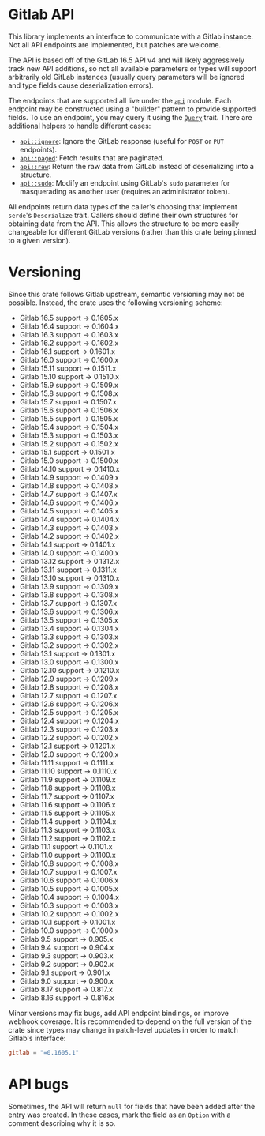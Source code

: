 # Gitlab API

This library implements an interface to communicate with a Gitlab instance. Not
all API endpoints are implemented, but patches are welcome.

The API is based off of the GitLab 16.5 API v4 and will likely aggressively track
new API additions, so not all available parameters or types will support
arbitrarily old GitLab instances (usually query parameters will be ignored and
type fields cause deserialization errors).

The endpoints that are supported all live under the [`api`](src/api.rs) module.
Each endpoint may be constructed using a "builder" pattern to provide supported
fields. To use an endpoint, you may query it using the
[`Query`](src/api/query.rs) trait. There are additional helpers to handle
different cases:

  - [`api::ignore`](src/api/ignore.rs): Ignore the GitLab response (useful for
    `POST` or `PUT` endpoints).
  - [`api::paged`](src/api/paged.rs): Fetch results that are paginated.
  - [`api::raw`](src/api/raw.rs): Return the raw data from GitLab instead of
    deserializing into a structure.
  - [`api::sudo`](src/api/sudo.rs): Modify an endpoint using GitLab's `sudo`
    parameter for masquerading as another user (requires an administrator
    token).

All endpoints return data types of the caller's choosing that implement
`serde`'s `Deserialize` trait. Callers should define their own structures for
obtaining data from the API. This allows the structure to be more easily
changeable for different GitLab versions (rather than this crate being pinned
to a given version).

# Versioning

Since this crate follows Gitlab upstream, semantic versioning may not be
possible. Instead, the crate uses the following versioning scheme:

  * Gitlab 16.5 support → 0.1605.x
  * Gitlab 16.4 support → 0.1604.x
  * Gitlab 16.3 support → 0.1603.x
  * Gitlab 16.2 support → 0.1602.x
  * Gitlab 16.1 support → 0.1601.x
  * Gitlab 16.0 support → 0.1600.x
  * Gitlab 15.11 support → 0.1511.x
  * Gitlab 15.10 support → 0.1510.x
  * Gitlab 15.9 support → 0.1509.x
  * Gitlab 15.8 support → 0.1508.x
  * Gitlab 15.7 support → 0.1507.x
  * Gitlab 15.6 support → 0.1506.x
  * Gitlab 15.5 support → 0.1505.x
  * Gitlab 15.4 support → 0.1504.x
  * Gitlab 15.3 support → 0.1503.x
  * Gitlab 15.2 support → 0.1502.x
  * Gitlab 15.1 support → 0.1501.x
  * Gitlab 15.0 support → 0.1500.x
  * Gitlab 14.10 support → 0.1410.x
  * Gitlab 14.9 support → 0.1409.x
  * Gitlab 14.8 support → 0.1408.x
  * Gitlab 14.7 support → 0.1407.x
  * Gitlab 14.6 support → 0.1406.x
  * Gitlab 14.5 support → 0.1405.x
  * Gitlab 14.4 support → 0.1404.x
  * Gitlab 14.3 support → 0.1403.x
  * Gitlab 14.2 support → 0.1402.x
  * Gitlab 14.1 support → 0.1401.x
  * Gitlab 14.0 support → 0.1400.x
  * Gitlab 13.12 support → 0.1312.x
  * Gitlab 13.11 support → 0.1311.x
  * Gitlab 13.10 support → 0.1310.x
  * Gitlab 13.9 support → 0.1309.x
  * Gitlab 13.8 support → 0.1308.x
  * Gitlab 13.7 support → 0.1307.x
  * Gitlab 13.6 support → 0.1306.x
  * Gitlab 13.5 support → 0.1305.x
  * Gitlab 13.4 support → 0.1304.x
  * Gitlab 13.3 support → 0.1303.x
  * Gitlab 13.2 support → 0.1302.x
  * Gitlab 13.1 support → 0.1301.x
  * Gitlab 13.0 support → 0.1300.x
  * Gitlab 12.10 support → 0.1210.x
  * Gitlab 12.9 support → 0.1209.x
  * Gitlab 12.8 support → 0.1208.x
  * Gitlab 12.7 support → 0.1207.x
  * Gitlab 12.6 support → 0.1206.x
  * Gitlab 12.5 support → 0.1205.x
  * Gitlab 12.4 support → 0.1204.x
  * Gitlab 12.3 support → 0.1203.x
  * Gitlab 12.2 support → 0.1202.x
  * Gitlab 12.1 support → 0.1201.x
  * Gitlab 12.0 support → 0.1200.x
  * Gitlab 11.11 support → 0.1111.x
  * Gitlab 11.10 support → 0.1110.x
  * Gitlab 11.9 support → 0.1109.x
  * Gitlab 11.8 support → 0.1108.x
  * Gitlab 11.7 support → 0.1107.x
  * Gitlab 11.6 support → 0.1106.x
  * Gitlab 11.5 support → 0.1105.x
  * Gitlab 11.4 support → 0.1104.x
  * Gitlab 11.3 support → 0.1103.x
  * Gitlab 11.2 support → 0.1102.x
  * Gitlab 11.1 support → 0.1101.x
  * Gitlab 11.0 support → 0.1100.x
  * Gitlab 10.8 support → 0.1008.x
  * Gitlab 10.7 support → 0.1007.x
  * Gitlab 10.6 support → 0.1006.x
  * Gitlab 10.5 support → 0.1005.x
  * Gitlab 10.4 support → 0.1004.x
  * Gitlab 10.3 support → 0.1003.x
  * Gitlab 10.2 support → 0.1002.x
  * Gitlab 10.1 support → 0.1001.x
  * Gitlab 10.0 support → 0.1000.x
  * Gitlab 9.5 support → 0.905.x
  * Gitlab 9.4 support → 0.904.x
  * Gitlab 9.3 support → 0.903.x
  * Gitlab 9.2 support → 0.902.x
  * Gitlab 9.1 support → 0.901.x
  * Gitlab 9.0 support → 0.900.x
  * Gitlab 8.17 support → 0.817.x
  * Gitlab 8.16 support → 0.816.x

Minor versions may fix bugs, add API endpoint bindings, or improve webhook
coverage. It is recommended to depend on the full version of the crate since
types may change in patch-level updates in order to match Gitlab's interface:

```toml
gitlab = "=0.1605.1"
```

# API bugs

Sometimes, the API will return `null` for fields that have been added after the
entry was created. In these cases, mark the field as an `Option` with a comment
describing why it is so.

